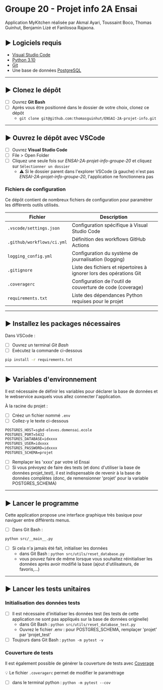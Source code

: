 # Groupe 20 - Projet info 2A Ensai

Application MyKitchen réalisée par Akmal Ayari,  Toussaint Boco, Thomas Guinhut, Benjamin Lizé et Fanilosoa Rajaona.

## :arrow_forward: Logiciels requis

- [Visual Studio Code](https://code.visualstudio.com/)
- [Python 3.10](https://www.python.org/)
- [Git](https://git-scm.com/)
- Une base de données [PostgreSQL](https://www.postgresql.org/)

---

## :arrow_forward: Clonez le dépôt

- [ ] Ouvrez **Git Bash**
- [ ] Après vous être positionné dans le dossier de votre choix, clonez ce dépôt
  - `git clone git@github.com:thomasguinhut/ENSAI-2A-projet-info.git`

---

## :arrow_forward: Ouvrez le dépôt avec VSCode

- [ ] Ouvrez **Visual Studio Code**
- [ ] File > Open Folder
- [ ] Cliquez une seule fois sur *ENSAI-2A-projet-info-groupe-20* et cliquez sur `Sélectionner un dossier`
  - :warning: Si le dossier parent dans l'explorer VSCode (à gauche) n'est pas *ENSAI-2A-projet-info-groupe-20*, l'application ne fonctionnera pas

### Fichiers de configuration

Ce dépôt contient de nombreux fichiers de configuration pour paramètrer les différents outils utilisés.

| Fichier                      | Description                                                         |
|------------------------------|---------------------------------------------------------------------|
| `.vscode/settings.json`      | Configuration spécifique à Visual Studio Code                       |
| `.github/workflows/ci.yml`   | Définition des workflows GitHub Actions                             |
| `logging_config.yml`         | Configuration du système de journalisation (logging)                |
| `.gitignore`                 | Liste des fichiers et répertoires à ignorer lors des opérations Git |
| `.coveragerc`                | Configuration de l'outil de couverture de code (coverage)           |
| `requirements.txt`           | Liste des dépendances Python requises pour le projet                |

---

## :arrow_forward: Installez les packages nécessaires

Dans VSCode :

- [ ] Ouvrez un terminal *Git Bash*
- [ ] Exécutez la commande ci-dessous

```bash
pip install -r requirements.txt
```

---

## :arrow_forward: Variables d'environnement

Il est nécessaire de définir les variables pour déclarer la base de données et le webservice auxquels vous allez connecter l'application.

À la racine du projet :

- [ ] Créez un fichier nommé `.env` 
- [ ] Collez-y le texte ci-dessous

```default
POSTGRES_HOST=sgbd-eleves.domensai.ecole
POSTGRES_PORT=5432
POSTGRES_DATABASE=idxxxx
POSTGRES_USER=idxxxx
POSTGRES_PASSWORD=idxxxx
POSTGRES_SCHEMA=projet
```

- [ ] Remplaçer les 'xxxx' par votre id Ensai
- [ ] Si vous prévoyez de faire des tests (et donc d'utiliser la base de données projet_test), il est indispensable de revenir à la base de données complètes (donc, de remensionner 'projet' pour la variable POSTGRES_SCHEMA)

---

## :arrow_forward: Lancer le programme

Cette application propose une interface graphique très basique pour naviguer entre différents menus.

- [ ] Dans Git Bash :
```bash
python src/__main__.py
```
- [ ] Si cela n'a jamais été fait, initialiser les données
  - dans Git Bash : `python src/utils/reset_database.py`
  - vous pouvez faire de même lorsque vous souhaitez réinitialiser les données après avoir modifié la base (ajout d'utilisateurs, de favoris,...)

---

## :arrow_forward: Lancer les tests unitaires

### Initialisation des données tests

- [ ] Il est nécessaire d'initialiser les données test (les tests de cette application ne sont pas appliqués sur la base de données originelle)
  - dans Git Bash : `python src/utils/reset_database_test.py`
  - Ouvrez le fichier .env : pour POSTGRES_SCHEMA, remplaçer 'projet' par 'projet_test'
- [ ] Toujours dans Git Bash : `python -m pytest -v`

### Couverture de tests

Il est également possible de générer la couverture de tests avec [Coverage](https://coverage.readthedocs.io/en/7.4.0/index.html)

:bulb: Le fichier `.coveragerc` permet de modifier le paramétrage

- [ ] dans le terminal python : `python -m pytest --cov`
